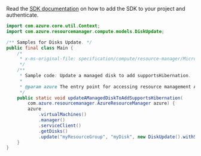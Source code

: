 Read the [SDK documentation](https://github.com/Azure/azure-sdk-for-java/blob/azure-resourcemanager_2.13.0/sdk/resourcemanager/azure-resourcemanager/README.md) on how to add the SDK to your project and authenticate.

```java
import com.azure.core.util.Context;
import com.azure.resourcemanager.compute.models.DiskUpdate;

/** Samples for Disks Update. */
public final class Main {
    /*
     * x-ms-original-file: specification/compute/resource-manager/Microsoft.Compute/stable/2021-12-01/examples/UpdateAManagedDiskToAddSupportsHibernation.json
     */
    /**
     * Sample code: Update a managed disk to add supportsHibernation.
     *
     * @param azure The entry point for accessing resource management APIs in Azure.
     */
    public static void updateAManagedDiskToAddSupportsHibernation(
        com.azure.resourcemanager.AzureResourceManager azure) {
        azure
            .virtualMachines()
            .manager()
            .serviceClient()
            .getDisks()
            .update("myResourceGroup", "myDisk", new DiskUpdate().withSupportsHibernation(true), Context.NONE);
    }
}
```
